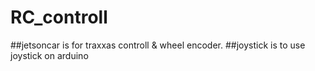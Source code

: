 # RC_controll
##jetsoncar is for traxxas controll & wheel encoder.
##joystick is to use joystick on arduino
